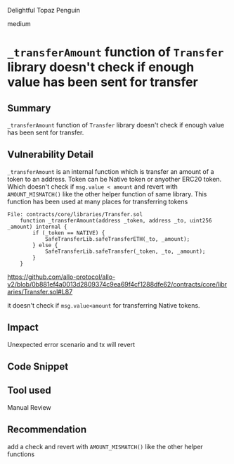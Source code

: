 Delightful Topaz Penguin

medium

# `_transferAmount` function of `Transfer` library doesn't check if enough value has been sent for transfer
## Summary
`_transferAmount` function of `Transfer` library doesn't check if enough value has been sent for transfer.

## Vulnerability Detail
`_transferAmount` is an internal function which is transfer an amount of a token to an address. Token can be Native token or anyother ERC20 token. Which doesn't check if `msg.value < amount` and revert with `AMOUNT_MISMATCH()` like the other helper function of same library. This function has been used at many places for transferring tokens
```solidity
File: contracts/core/libraries/Transfer.sol
    function _transferAmount(address _token, address _to, uint256 _amount) internal {
        if (_token == NATIVE) {
            SafeTransferLib.safeTransferETH(_to, _amount);
        } else {
            SafeTransferLib.safeTransfer(_token, _to, _amount);
        }
    }
```
https://github.com/allo-protocol/allo-v2/blob/0b881ef4a0013d2809374c9ea69f4cf1288dfe62/contracts/core/libraries/Transfer.sol#L87

it doesn't check if `msg.value<amount` for transferring Native tokens.

## Impact
Unexpected error scenario and tx will revert
## Code Snippet

## Tool used

Manual Review

## Recommendation
add a check and revert with `AMOUNT_MISMATCH()` like the other helper functions